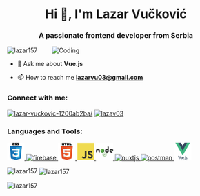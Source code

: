 <h1 align="center">Hi 👋, I'm Lazar Vučković</h1>
<h3 align="center">A passionate frontend developer from Serbia</h3>
<img align="right" alt="Coding" width="400" src="https://i.giphy.com/2IudUHdI075HL02Pkk.webp"

<p align="left"> <img src="https://komarev.com/ghpvc/?username=lazar157&label=Profile%20views&color=0e75b6&style=flat" alt="lazar157" /> </p>

- 💬 Ask me about **Vue.js**

- 📫 How to reach me **lazarvu03@gmail.com**

<h3 align="left">Connect with me:</h3>
<p align="left">
<a href="https://linkedin.com/in/lazar-vuckovic-1200ab2ba/" target="blank"><img align="center" src="https://raw.githubusercontent.com/rahuldkjain/github-profile-readme-generator/master/src/images/icons/Social/linked-in-alt.svg" alt="lazar-vuckovic-1200ab2ba/" height="30" width="40" /></a>
<a href="https://instagram.com/lazav03" target="blank"><img align="center" src="https://raw.githubusercontent.com/rahuldkjain/github-profile-readme-generator/master/src/images/icons/Social/instagram.svg" alt="lazav03" height="30" width="40" /></a>
</p>

<h3 align="left">Languages and Tools:</h3>
<p align="left"> <a href="https://www.w3schools.com/css/" target="_blank" rel="noreferrer"> <img src="https://raw.githubusercontent.com/devicons/devicon/master/icons/css3/css3-original-wordmark.svg" alt="css3" width="40" height="40"/> </a> <a href="https://firebase.google.com/" target="_blank" rel="noreferrer"> <img src="https://www.vectorlogo.zone/logos/firebase/firebase-icon.svg" alt="firebase" width="40" height="40"/> </a> <a href="https://www.w3.org/html/" target="_blank" rel="noreferrer"> <img src="https://raw.githubusercontent.com/devicons/devicon/master/icons/html5/html5-original-wordmark.svg" alt="html5" width="40" height="40"/> </a> <a href="https://developer.mozilla.org/en-US/docs/Web/JavaScript" target="_blank" rel="noreferrer"> <img src="https://raw.githubusercontent.com/devicons/devicon/master/icons/javascript/javascript-original.svg" alt="javascript" width="40" height="40"/> </a> <a href="https://nodejs.org" target="_blank" rel="noreferrer"> <img src="https://raw.githubusercontent.com/devicons/devicon/master/icons/nodejs/nodejs-original-wordmark.svg" alt="nodejs" width="40" height="40"/> </a> <a href="https://nuxtjs.org/" target="_blank" rel="noreferrer"> <img src="https://www.vectorlogo.zone/logos/nuxtjs/nuxtjs-icon.svg" alt="nuxtjs" width="40" height="40"/> </a> <a href="https://postman.com" target="_blank" rel="noreferrer"> <img src="https://www.vectorlogo.zone/logos/getpostman/getpostman-icon.svg" alt="postman" width="40" height="40"/> </a> <a href="https://vuejs.org/" target="_blank" rel="noreferrer"> <img src="https://raw.githubusercontent.com/devicons/devicon/master/icons/vuejs/vuejs-original-wordmark.svg" alt="vuejs" width="40" height="40"/> </a> </p>

<p><img align="left" src="https://github-readme-stats.vercel.app/api/top-langs?username=lazar157&show_icons=true&locale=en&layout=compact" alt="lazar157" /></p>

<p>&nbsp;<img align="center" src="https://github-readme-stats.vercel.app/api?username=lazar157&show_icons=true&locale=en" alt="lazar157" /></p>

<p><img align="center" src="https://github-readme-streak-stats.herokuapp.com/?user=lazar157&" alt="lazar157" /></p>
